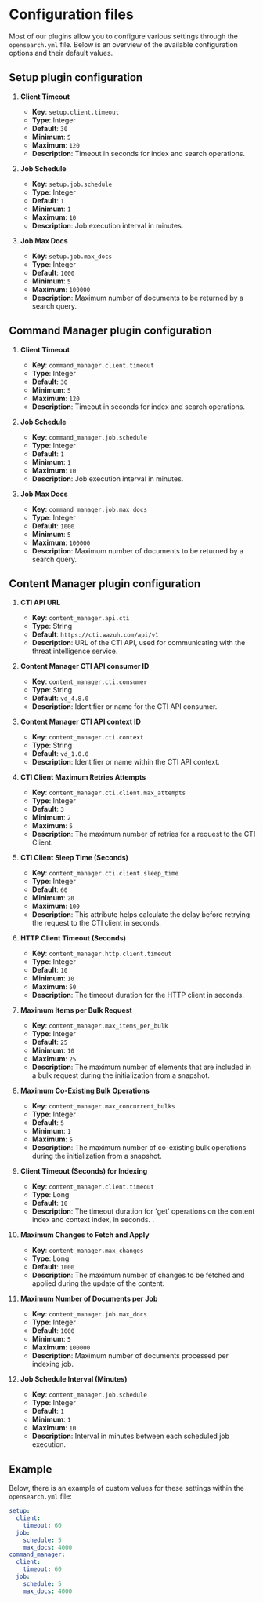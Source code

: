 # Configuration files

Most of our plugins allow you to configure various settings through the `opensearch.yml` file. Below is an overview of the available configuration options and their default values.

## Setup plugin configuration

1. **Client Timeout**
   - **Key**: `setup.client.timeout`
   - **Type**: Integer
   - **Default**: `30`
   - **Minimum**: `5`
   - **Maximum**: `120`
   - **Description**: Timeout in seconds for index and search operations.

2. **Job Schedule**
   - **Key**: `setup.job.schedule`
   - **Type**: Integer
   - **Default**: `1`
   - **Minimum**: `1`
   - **Maximum**: `10`
   - **Description**: Job execution interval in minutes.

3. **Job Max Docs**
   - **Key**: `setup.job.max_docs`
   - **Type**: Integer
   - **Default**: `1000`
   - **Minimum**: `5`
   - **Maximum**: `100000`
   - **Description**: Maximum number of documents to be returned by a search query.

## Command Manager plugin configuration

1. **Client Timeout**
   - **Key**: `command_manager.client.timeout`
   - **Type**: Integer
   - **Default**: `30`
   - **Minimum**: `5`
   - **Maximum**: `120`
   - **Description**: Timeout in seconds for index and search operations.

2. **Job Schedule**
   - **Key**: `command_manager.job.schedule`
   - **Type**: Integer
   - **Default**: `1`
   - **Minimum**: `1`
   - **Maximum**: `10`
   - **Description**: Job execution interval in minutes.

3. **Job Max Docs**
   - **Key**: `command_manager.job.max_docs`
   - **Type**: Integer
   - **Default**: `1000`
   - **Minimum**: `5`
   - **Maximum**: `100000`
   - **Description**: Maximum number of documents to be returned by a search query.

## Content Manager plugin configuration

1. **CTI API URL**
   - **Key**: `content_manager.api.cti`
   - **Type**: String
   - **Default**: `https://cti.wazuh.com/api/v1`
   - **Description**: URL of the CTI API, used for communicating with the threat intelligence service.

2. **Content Manager CTI API consumer ID**
   - **Key**: `content_manager.cti.consumer`
   - **Type**: String
   - **Default**: `vd_4.8.0`
   - **Description**: Identifier or name for the CTI API consumer.

3. **Content Manager CTI API context ID**
   - **Key**: `content_manager.cti.context`
   - **Type**: String
   - **Default**: `vd_1.0.0`
   - **Description**: Identifier or name within the CTI API context.

4. **CTI Client Maximum Retries Attempts**
   - **Key**: `content_manager.cti.client.max_attempts`
   - **Type**: Integer
   - **Default**: `3`
   - **Minimum**: `2`
   - **Maximum**: `5`
   - **Description**: The maximum number of retries for a request to the CTI Client.

5. **CTI Client Sleep Time (Seconds)**
   - **Key**: `content_manager.cti.client.sleep_time`
   - **Type**: Integer
   - **Default**: `60`
   - **Minimum**: `20`
   - **Maximum**: `100`
   - **Description**: This attribute helps calculate the delay before retrying the request to the CTI client in seconds.

6. **HTTP Client Timeout (Seconds)**
   - **Key**: `content_manager.http.client.timeout`
   - **Type**: Integer
   - **Default**: `10`
   - **Minimum**: `10`
   - **Maximum**: `50`
   - **Description**: The timeout duration for the HTTP client in seconds.

7. **Maximum Items per Bulk Request**
   - **Key**: `content_manager.max_items_per_bulk`
   - **Type**: Integer
   - **Default**: `25`
   - **Minimum**: `10`
   - **Maximum**: `25`
   - **Description**: The maximum number of elements that are included in a bulk request during the initialization from a snapshot.

8. **Maximum Co-Existing Bulk Operations**
   - **Key**: `content_manager.max_concurrent_bulks`
   - **Type**: Integer
   - **Default**: `5`
   - **Minimum**: `1`
   - **Maximum**: `5`
   - **Description**: The maximum number of co-existing bulk operations during the initialization from a snapshot.

9. **Client Timeout (Seconds) for Indexing**
   - **Key**: `content_manager.client.timeout`
   - **Type**: Long
   - **Default**: `10`
   - **Description**: The timeout duration for 'get' operations on the content index and context index, in seconds. .

10. **Maximum Changes to Fetch and Apply**
    - **Key**: `content_manager.max_changes`
    - **Type**: Long
    - **Default**: `1000`
    - **Description**: The maximum number of changes to be fetched and applied during the update of the content.

11. **Maximum Number of Documents per Job**
    - **Key**: `content_manager.job.max_docs`
    - **Type**: Integer
    - **Default**: `1000`
    - **Minimum**: `5`
    - **Maximum**: `100000`
    - **Description**: Maximum number of documents processed per indexing job.

12. **Job Schedule Interval (Minutes)**
    - **Key**: `content_manager.job.schedule`
    - **Type**: Integer
    - **Default**: `1`
    - **Minimum**: `1`
    - **Maximum**: `10`
    - **Description**: Interval in minutes between each scheduled job execution.

## Example

Below, there is an example of custom values for these settings within the `opensearch.yml` file:

```yaml
setup:
  client:
    timeout: 60
  job:
    schedule: 5
    max_docs: 4000
command_manager:
  client:
    timeout: 60
  job:
    schedule: 5
    max_docs: 4000
```
